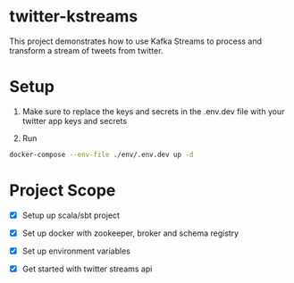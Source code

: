 # twitter-kstreams
This project demonstrates how to use Kafka Streams to process and transform a stream of tweets from twitter.

# Setup
1. Make sure to replace the keys and secrets in the .env.dev file with your twitter app 
keys and secrets

2. Run
```bash
docker-compose --env-file ./env/.env.dev up -d
```

# Project Scope
- [x] Setup up scala/sbt project
- [x] Set up docker with zookeeper, broker and schema registry
- [x] Set up environment variables
- [x] Get started with twitter streams api

